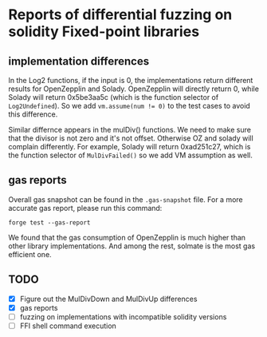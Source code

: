 # Reports of differential fuzzing on solidity Fixed-point libraries

## implementation differences
In the Log2 functions, if the input is 0, the implementations return different results for OpenZepplin and Solady. OpenZepplin will directly return 0, while Solady will return 0x5be3aa5c (which is the function selector of ```Log2Undefined```). So we add `vm.assume(num != 0)` to the test cases to avoid this difference.

Similar differnce appears in the mulDiv() functions. We need to make sure that the divisor is not zero and it's not offset. Otherwise OZ and solady will complain differently. For example, Solady will return 0xad251c27, which is the function selector of ```MulDivFailed()``` so we add VM assumption as well. 

## gas reports
Overall gas snapshot can be found in the `.gas-snapshot` file. For a more accurate gas report, please run this command:
```
forge test --gas-report
```
We found that the gas consumption of OpenZepplin is much higher than other library implementations. And among the rest, solmate is the most gas efficient one. 

## TODO
- [x] Figure out the MulDivDown and MulDivUp differences
- [x] gas reports
- [ ] fuzzing on implementations with incompatible solidity versions
- [ ] FFI shell command execution